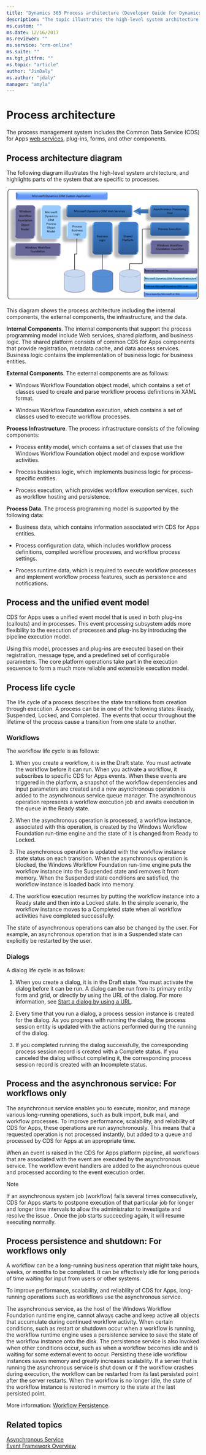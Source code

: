 ```yaml
---
title: "Dynamics 365 Process architecture (Developer Guide for Dynamics 365 Customer Engagement) | MicrosoftDocs"
description: "The topic illustrates the high-level system architecture for Dynamics 365, and highlights parts of the system that are specific to processes."
ms.custom: ""
ms.date: 12/16/2017
ms.reviewer: ""
ms.service: "crm-online"
ms.suite: ""
ms.tgt_pltfrm: ""
ms.topic: "article"
author: "JimDaly"
ms.author: "jdaly"
manager: "amyla"
---
```

# Process architecture

The process management system includes the Common Data Service (CDS) for Apps [web services](/powerapps/developer/common-data-service/use-web-services), plug-ins, forms, and other components.  
  
<a name="Diagram"></a>

## Process architecture diagram

The following diagram illustrates the high-level system architecture, and highlights parts of the system that are specific to processes.  
  
![Process Architecture](media/process-architecture.png "Process Architecture")  
  
This diagram shows the process architecture including the internal components, the external components, the infrastructure, and the data.  
  
**Internal Components**. The internal components that support the process programming model include Web services, shared platform, and business logic. The shared platform consists of common CDS for Apps components that provide registration, metadata cache, and data access services. Business logic contains the implementation of business logic for business entities.  
  
**External Components**. The external components are as follows:  
  
- Windows Workflow Foundation object model, which contains a set of classes used to create and parse workflow process definitions in XAML format.  
  
- Windows Workflow Foundation execution, which contains a set of classes used to execute workflow processes.  
  
**Process Infrastructure**. The process infrastructure consists of the following components:  
  
- Process entity model, which contains a set of classes that use the Windows Workflow Foundation object model and expose workflow activities.  
  
- Process business logic, which implements business logic for process-specific entities.  
  
- Process execution, which provides workflow execution services, such as workflow hosting and persistence.  
  
**Process Data**. The process programming model is supported by the following data:  
  
- Business data, which contains information associated with CDS for Apps entities.  
  
- Process configuration data, which includes workflow process definitions, compiled workflow processes, and workflow process settings.  
  
- Process runtime data, which is required to execute workflow processes and implement workflow process features, such as persistence and notifications.  
  
<a name="UnifiedEventModel"></a>

## Process and the unified event model

CDS for Apps uses a unified event model that is used in both plug-ins (callouts) and in processes. This event processing subsystem adds more flexibility to the execution of processes and plug-ins by introducing the pipeline execution model.  
  
Using this model, processes and plug-ins are executed based on their registration, message type, and a predefined set of configurable parameters. The core platform operations take part in the execution sequence to form a much more reliable and extensible execution model.  
  
<a name="ProcessLifeCycle"></a>

## Process life cycle

The life cycle of a process describes the state transitions from creation through execution. A process can be in one of the following states: Ready, Suspended, Locked, and Completed. The events that occur throughout the lifetime of the process cause a transition from one state to another.  
  
### Workflows

The workflow life cycle is as follows:  
  
1. When you create a workflow, it is in the Draft state. You must activate the workflow before it can run. When you activate a workflow, it subscribes to specific CDS for Apps events. When these events are triggered in the platform, a snapshot of the workflow dependencies and input parameters are created and a new asynchronous operation is added to the asynchronous service queue manager. The asynchronous operation represents a workflow execution job and awaits execution in the queue in the Ready state.  
  
2. When the asynchronous operation is processed, a workflow instance, associated with this operation, is created by the Windows Workflow Foundation run-time engine and the state of it is changed from Ready to Locked.  
  
3. The asynchronous operation is updated with the workflow instance state status on each transition. When the asynchronous operation is blocked, the Windows Workflow Foundation run-time engine puts the workflow instance into the Suspended state and removes it from memory. When the Suspended state conditions are satisfied, the workflow instance is loaded back into memory.  
  
4. The workflow execution resumes by putting the workflow instance into a Ready state and then into a Locked state. In the simple scenario, the workflow instance moves to a Completed state when all workflow activities have completed successfully.  
  
The state of asynchronous operations can also be changed by the user. For example, an asynchronous operation that is in a Suspended state can explicitly be restarted by the user.  
  
### Dialogs

A dialog life cycle is as follows:  
  
1. When you create a dialog, it is in the Draft state. You must activate the dialog before it can be run. A dialog can be run from its primary entity form and grid, or directly by using the URL of the dialog. For more information, see [Start a dialog by using a URL](actions-dialogs.md#StartDialog).  
  
1. Every time that you run a dialog, a process session instance is created for the dialog. As you progress with running the dialog, the process session entity is updated with the actions performed during the running of the dialog.  
  
1. If you completed running the dialog successfully, the corresponding process session record is created with a Complete status. If you canceled the dialog without completing it, the corresponding process session record is created with an Incomplete status.  
  
<a name="AsynchService"></a>
  
## Process and the asynchronous service: For workflows only

 The asynchronous service enables you to execute, monitor, and manage various long-running operations, such as bulk import, bulk mail, and workflow processes. To improve performance, scalability, and reliability of CDS for Apps, these operations are run asynchronously. This means that a requested operation is not processed instantly, but added to a queue and processed by CDS for Apps at an appropriate time.  
  
 When an event is raised in the CDS for Apps platform pipeline, all workflows that are associated with the event are executed by the asynchronous service. The workflow event handlers are added to the asynchronous queue and processed according to the event execution order.  
  
> [!NOTE]
>  If an asynchronous system job (workflow) fails several times consecutively, CDS for Apps starts to postpone execution of that particular job for longer and longer time intervals to allow the administrator to investigate and resolve the issue . Once the job starts succeeding again, it will resume executing normally.  
  
<a name="Persistence"></a>
  
## Process persistence and shutdown: For workflows only

A workflow can be a long-running business operation that might take hours, weeks, or months to be completed. It can be effectively idle for long periods of time waiting for input from users or other systems.  
  
To improve performance, scalability, and reliability of CDS for Apps, long-running operations such as workflows use the asynchronous service.  
  
The asynchronous service, as the host of the Windows Workflow Foundation runtime engine, cannot always cache and keep active all objects that accumulate during continued workflow activity. When certain conditions, such as restart or shutdown occur when a workflow is running, the workflow runtime engine uses a persistence service to save the state of the workflow instance onto the disk. The persistence service is also invoked when other conditions occur, such as when a workflow becomes idle and is waiting for some external event to occur. Persisting these idle workflow instances saves memory and greatly increases scalability. If a server that is running the asynchronous service is shut down or if the workflow crashes during execution, the workflow can be restarted from its last persisted point after the server restarts. When the workflow is no longer idle, the state of the workflow instance is restored in memory to the state at the last persisted point.  
  
More information: [Workflow Persistence](https://msdn.microsoft.com/library/dd489420.aspx).  
  
## Related topics  
[Asynchronous Service](/dynamics365/customer-engagement/developer/asynchronous-service)<br />
[Event Framework Overview](/dynamics365/customer-engagement/developer/introduction-event-framework)
